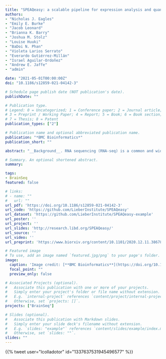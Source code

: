 ```yaml
---
title: "SPEAQeasy: a scalable pipeline for expression analysis and quantification for R/Bioconductor-powered RNA-seq analyses"
authors:
- "Nicholas J. Eagles"
- "Emily E. Burke"
- "Jacob Leonard"
- "Brianna K. Barry"
- "Joshua M. Stolz"
- "Louise Huuki"
- "BaDoi N. Phan"
- "Violeta Larios Serrato"
- "Everardo Gutiérrez-Millán"
- "Israel Aguilar-Ordoñez"
- "Andrew E. Jaffe"
- "admin"

date: "2021-05-01T00:00:00Z"
doi: "10.1186/s12859-021-04142-3"

# Schedule page publish date (NOT publication's date).
publishDate: ""

# Publication type.
# Legend: 0 = Uncategorized; 1 = Conference paper; 2 = Journal article;
# 3 = Preprint / Working Paper; 4 = Report; 5 = Book; 6 = Book section;
# 7 = Thesis; 8 = Patent
publication_types: ["2"]

# Publication name and optional abbreviated publication name.
publication: "*BMC Bioinformatics*"
publication_short: ""

abstract: "__Background__. RNA sequencing (RNA-seq) is a common and widespread biological assay, and an increasing amount of data is generated with it. In practice, there are a large number of individual steps a researcher must perform before raw RNA-seq reads yield directly valuable information, such as differential gene expression data. Existing software tools are typically specialized, only performing one step–such as alignment of reads to a reference genome–of a larger workflow. The demand for a more comprehensive and reproducible workflow has led to the production of a number of publicly available RNA-seq pipelines. However, we have found that most require computational expertise to set up or share among several users, are not actively maintained, or lack features we have found to be important in our own analyses. __Results__. In response to these concerns, we have developed a Scalable Pipeline for Expression Analysis and Quantification (SPEAQeasy), which is easy to install and share, and provides a bridge towards R/Bioconductor downstream analysis solutions. SPEAQeasy is portable across computational frameworks (SGE, SLURM, local, docker integration) and different configuration files are provided (http://research.libd.org/SPEAQeasy/). __Conclusions__. SPEAQeasy is user-friendly and lowers the computational-domain entry barrier for biologists and clinicians to RNA-seq data processing as the main input file is a table with sample names and their corresponding FASTQ files. The goal is to provide a flexible pipeline that is immediately usable by researchers, regardless of their technical background or computing environment."

# Summary. An optional shortened abstract.
summary:

tags:
- BrainSeq
featured: false

# links:
# - name: ""
#   url: ""
url_pdf: 'https://doi.org/10.1186/s12859-021-04142-3'
url_code: 'https://github.com/LieberInstitute/SPEAQeasy'
url_dataset: 'https://github.com/LieberInstitute/SPEAQeasy-example'
url_poster: ''
url_project: ''
url_slides: 'http://research.libd.org/SPEAQeasy/'
url_source: ''
url_video: ''
url_preprint: 'https://www.biorxiv.org/content/10.1101/2020.12.11.386789v1'

# Featured image
# To use, add an image named `featured.jpg/png` to your page's folder. 
image:
  caption: 'Image credit: [**BMC Bioinformatics**](https://doi.org/10.1186/s12859-021-04142-3)'
  focal_point: ""
  preview_only: false

# Associated Projects (optional).
#   Associate this publication with one or more of your projects.
#   Simply enter your project's folder or file name without extension.
#   E.g. `internal-project` references `content/project/internal-project/index.md`.
#   Otherwise, set `projects: []`.
projects: ["BrainSeq"]

# Slides (optional).
#   Associate this publication with Markdown slides.
#   Simply enter your slide deck's filename without extension.
#   E.g. `slides: "example"` references `content/slides/example/index.md`.
#   Otherwise, set `slides: ""`.
slides: ""
---
```


<!--

{{% callout note %}}
Click the *Cite* button above to demo the feature to enable visitors to import publication metadata into their reference management software.
{{% /callout %}}

{{% callout note %}}
Click the *Slides* button above to demo Academic's Markdown slides feature.
{{% /callout %}}

Supplementary notes can be added here, including [code and math](https://sourcethemes.com/academic/docs/writing-markdown-latex/).
-->

{{% tweet user="lcolladotor" id="1337637531945496577" %}}
